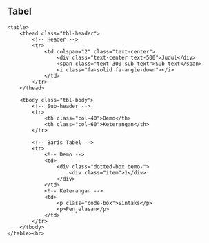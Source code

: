 ## Tabel
    <table>
        <thead class="tbl-header">
            <!-- Header -->
            <tr>
                <td colspan="2" class="text-center">
                    <div class="text-center text-500">Judul</div>
                    <span class="text-300 sub-text">Sub-text</span>
                    <i class="fa-solid fa-angle-down"></i>                            
                </td>
            </tr>
        </thead>

        <tbody class="tbl-body">
            <!-- Sub-header -->
            <tr>
                <th class="col-40">Demo</th>
                <th class="col-60">Keterangan</th>
            </tr>

            <!-- Baris Tabel -->
            <tr>
                <!-- Demo -->
                <td>
                    <div class="dotted-box demo-">
                        <div class="item">1</div>                          
                    </div>
                </td>
                <!-- Keterangan -->
                <td>
                    <p class="code-box">Sintaks</p>
                    <p>Penjelasan</p>
                </td>
            </tr> 
        </tbody>
    </table><br>  